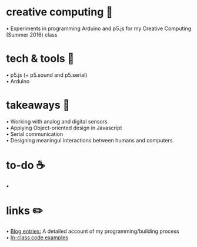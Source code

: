 # creative computing 🎨
• Experiments in programming Arduino and p5.js for my Creative Computing (Summer 2016) class<br>

# tech & tools 🔧
• p5.js (+ p5.sound and p5.serial)<br> 
• Arduino

# takeaways 🔑
• Working with analog and digital sensors<br>
• Applying Object-oriented design in Javascript<br>
• Serial communication<br>
• Designing meaningul interactions between humans and computers

# to-do ☕️
• 

# links ✏️ 
• [Blog entries:](https://cc.nyuad.im/author/ashleytqy/ "Ashley's Blog Entries") A detailed account of my programming/building process<br>
• [In-class code examples](https://github.com/shfitz/Creative-Computing-Summer-2016 "Creative Computing code examples")
